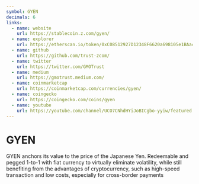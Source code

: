 ```yaml
---
symbol: GYEN
decimals: 6
links:
  - name: website
    url: https://stablecoin.z.com/gyen/
  - name: explorer
    url: https://etherscan.io/token/0xC08512927D12348F6620a698105e1BAac6EcD911
  - name: github
    url: https://github.com/trust-zcom/
  - name: twitter
    url: https://twitter.com/GMOTrust
  - name: medium
    url: https://gmotrust.medium.com/
  - name: coinmarketcap
    url: https://coinmarketcap.com/currencies/gyen/
  - name: coingecko
    url: https://coingecko.com/coins/gyen
  - name: youtube
    url: https://youtube.com/channel/UCO7CNhdHYiJoBICgbo-yyiw/featured
---
```


# GYEN

GYEN anchors its value to the price of the Japanese Yen. Redeemable and pegged 1-to-1 with fiat currency to virtually eliminate volatility, while still benefiting from the advantages of cryptocurrency, such as high-speed transaction and low costs, especially for cross-border payments
